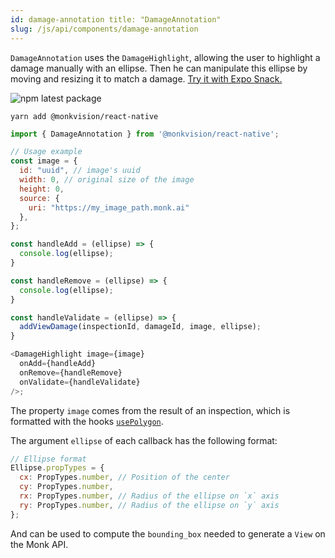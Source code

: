 ```yaml
---
id: damage-annotation title: "DamageAnnotation"
slug: /js/api/components/damage-annotation
---
```


`DamageAnnotation` uses the `DamageHighlight`, allowing the user to highlight a damage manually with an ellipse. Then he
can manipulate this ellipse by moving and resizing it to match a damage.
[Try it with Expo Snack.](https://snack.expo.dev/@alexandre-em-monk/damageannotation-component)

![npm latest package](https://img.shields.io/npm/v/@monkvision/react-native/latest.svg)

```yarn
yarn add @monkvision/react-native
```

``` javascript
import { DamageAnnotation } from '@monkvision/react-native';
```

``` javascript
// Usage example
const image = {
  id: "uuid", // image's uuid
  width: 0, // original size of the image
  height: 0,
  source: {
    uri: "https://my_image_path.monk.ai"
  },
};

const handleAdd = (ellipse) => {
  console.log(ellipse);
}

const handleRemove = (ellipse) => {
  console.log(ellipse);
}

const handleValidate = (ellipse) => {
  addViewDamage(inspectionId, damageId, image, ellipse);
}

<DamageHighlight image={image}
  onAdd={handleAdd}
  onRemove={handleRemove}
  onValidate={handleValidate}
/>;
```

The property `image` comes from the result of an inspection, which is formatted with the
hooks [`usePolygon`](https://monkvision.github.io/monkjs/docs/js/api/components/damage-highlight#usepolygons).

The argument `ellipse` of each callback has the following format:

```js
// Ellipse format
Ellipse.propTypes = {
  cx: PropTypes.number, // Position of the center
  cy: PropTypes.number,
  rx: PropTypes.number, // Radius of the ellipse on `x` axis
  ry: PropTypes.number, // Radius of the ellipse on `y` axis
};
```

And can be used to compute the `bounding_box` needed to generate a `View` on the Monk API.

